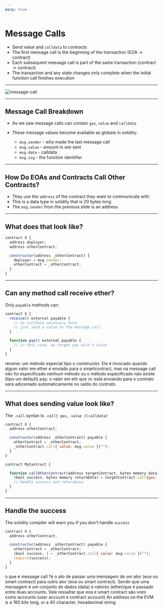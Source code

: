 ```yaml
---
marp: true
---
```


# Message Calls

- Send value and `calldata` to contracts
- The first message call is the beginning of the transaction (EOA -> contract)
- Each subsequent message call is part of the same transaction (contract -> contract)
- The transaction and any state changes only complete when the initial function call finishes execution

---

![message-call](imgs/message-call.png)

---

## Message Call Breakdown

- As we saw message calls can contain `gas`, `value` and `calldata`
- These message values become available as globals in solidity:

  - `msg.sender` - who made the last message call
  - `msg.value` - amount in wei sent
  - `msg.data` - calldata
  - `msg.sig` - the function identifier

---

## How Do EOAs and Contracts Call Other Contracts?

- They use the `address` of the contract they want to communicate with
- This is a data type in solidity that is 20 bytes long
- The `msg.sender` from the previous slide is an address

---

## What does that look like?

```js
contract X {
  address deployer;
  address otherContract;

  constructor(address _otherContract) {
    deployer = msg.sender;
    otherContract = _otherContract;
  }
}
```

---

## Can any method call receive ether?

Only `payable` methods can:

```js
contract X {
  receive() external payable {
    // no calldata necessary here
    // just send a value on the message call
  }

  function pay() external payable {
    // in this case, we target pay with a value
  }
}
```
receive: um método especial tipo o constructor. Ele é invocado quando algum valor em ether é enviado para o smartcontract, mas na message call não foi especificado nenhum método ou o método especificado não existe (tipo um default)
pay: o valor em eth que vc está enviando para o contrato será adicionado automaticamente no saldo do contrato

---

## What does sending value look like?

The `.call` syntax is `.call{ gas, value }(calldata)`

```js
contract X {
  address otherContract;

  constructor(address _otherContract) payable {
    otherContract = _otherContract;
    _otherContract.call{ value: msg.value }("");
  }
}
```
```js
contract MyContract {

  function callOtherContract(address targetContract, bytes memory data) public payable {
    (bool success, bytes memory returnData) = targetContract.call{gas: 200000, gasPrice: 100 gwei, value: 1 ether}(data);
    // Handle success and returnData
  }
}
```


---

## Handle the success

The solidity compiler will warn you if you don't handle `success`

```js
contract X {
  address otherContract;

  constructor(address _otherContract) payable {
    otherContract = _otherContract;
    (bool success, ) = _otherContract.call{ value: msg.value }("");
    require(success);
  }
}
```

o que é message call ?é o ato de passar uma mensagem de um ator (eoa ou smart contract) para outro ator (eoa ou smart contract). Sendo que uma mensagem é um conjunto de dados (data) e valores (ether)que é passado entre duas accounts.
Vale ressaltar que eoa e smart contract são visto como accounts (user account e contract account)
An address on the EVM is a 160 bits long, or a 40 character, hexadecimal string